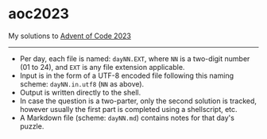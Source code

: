 # aoc2023
My solutions to [Advent of Code 2023][1]

  [1]: https://adventofcode.com/2023

----

* Per day, each file is named: `dayNN.EXT`, where `NN` is a two-digit number (01 to 24), and `EXT` is any file extension applicable.
* Input is in the form of a UTF-8 encoded file following this naming scheme: `dayNN.in.utf8` (`NN` as above).
* Output is written directly to the shell.
* In case the question is a two-parter, only the second solution is tracked, however usually the first part is completed using a shellscript, etc.
* A Markdown file (scheme: `dayNN.md`) contains notes for that day's puzzle.
